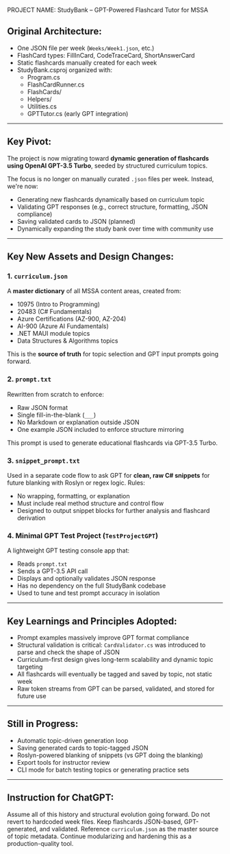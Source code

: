 ﻿PROJECT NAME: StudyBank – GPT-Powered Flashcard Tutor for MSSA

## Original Architecture:
- One JSON file per week (`Weeks/Week1.json`, etc.)
- FlashCard types: FillInCard, CodeTraceCard, ShortAnswerCard
- Static flashcards manually created for each week
- StudyBank.csproj organized with:
  - Program.cs
  - FlashCardRunner.cs
  - FlashCards/
  - Helpers/
  - Utilities.cs
  - GPTTutor.cs (early GPT integration)

---

## Key Pivot:
The project is now migrating toward **dynamic generation of flashcards using OpenAI GPT-3.5 Turbo**, seeded by structured curriculum topics.

The focus is no longer on manually curated `.json` files per week. Instead, we're now:
- Generating new flashcards dynamically based on curriculum topic
- Validating GPT responses (e.g., correct structure, formatting, JSON compliance)
- Saving validated cards to JSON (planned)
- Dynamically expanding the study bank over time with community use

---

## Key New Assets and Design Changes:

### 1. `curriculum.json`
A **master dictionary** of all MSSA content areas, created from:
- 10975 (Intro to Programming)
- 20483 (C# Fundamentals)
- Azure Certifications (AZ-900, AZ-204)
- AI-900 (Azure AI Fundamentals)
- .NET MAUI module topics
- Data Structures & Algorithms topics

This is the **source of truth** for topic selection and GPT input prompts going forward.

### 2. `prompt.txt`
Rewritten from scratch to enforce:
- Raw JSON format
- Single fill-in-the-blank (`___`)
- No Markdown or explanation outside JSON
- One example JSON included to enforce structure mirroring

This prompt is used to generate educational flashcards via GPT-3.5 Turbo.

### 3. `snippet_prompt.txt`
Used in a separate code flow to ask GPT for **clean, raw C# snippets** for future blanking with Roslyn or regex logic.
Rules:
- No wrapping, formatting, or explanation
- Must include real method structure and control flow
- Designed to output snippet blocks for further analysis and flashcard derivation

### 4. Minimal GPT Test Project (`TestProjectGPT`)
A lightweight GPT testing console app that:
- Reads `prompt.txt`
- Sends a GPT-3.5 API call
- Displays and optionally validates JSON response
- Has no dependency on the full StudyBank codebase
- Used to tune and test prompt accuracy in isolation

---

## Key Learnings and Principles Adopted:
- Prompt examples massively improve GPT format compliance
- Structural validation is critical: `CardValidator.cs` was introduced to parse and check the shape of JSON
- Curriculum-first design gives long-term scalability and dynamic topic targeting
- All flashcards will eventually be tagged and saved by topic, not static week
- Raw token streams from GPT can be parsed, validated, and stored for future use

---

## Still in Progress:
- Automatic topic-driven generation loop
- Saving generated cards to topic-tagged JSON
- Roslyn-powered blanking of snippets (vs GPT doing the blanking)
- Export tools for instructor review
- CLI mode for batch testing topics or generating practice sets

---

## Instruction for ChatGPT:
Assume all of this history and structural evolution going forward.
Do not revert to hardcoded week files.
Keep flashcards JSON-based, GPT-generated, and validated.
Reference `curriculum.json` as the master source of topic metadata.
Continue modularizing and hardening this as a production-quality tool.

